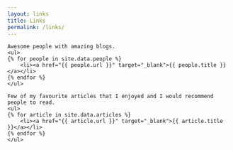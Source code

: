 ```yaml
---
layout: links
title: Links
permalink: /links/
---
```


<div class="wrapper" id="links">
    
    Awesome people with amazing blogs.
    <ul>
    {% for people in site.data.people %}
        <li><a href="{{ people.url }}" target="_blank">{{ people.title }}</a></li>
    {% endfor %}
    </ul>
    
    Few of my favourite articles that I enjoyed and I would recommend people to read.    
    <ul>
    {% for article in site.data.articles %}
        <li><a href="{{ article.url }}" target="_blank">{{ article.title }}</a></li>
    {% endfor %}
    </ul>

</div>

